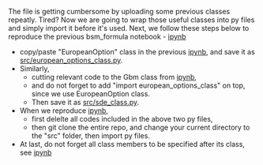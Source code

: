 The file is getting cumbersome by uploading some previous classes repeatly. 
Tired? Now we are going to wrap those useful classes into py files and simply import it before it's used.
Next, we follow these steps below to reproduce 
the previous bsm_formula notebook - [ipynb](../src/bsm_formula_v01.ipynb)

- copy/paste  "EuropeanOption" class in the previous 
  [ipynb](../src/european_options_class.ipynb), and save it as 
  [src/european_options_class.py](../src/european_options_class.py).
- Similarly, 
    - cutting relevant code to the Gbm class from [ipynb](../src/bsm_formula_v01.ipynb), 
    - and do not forget to add "import european_options_class" on top, since we use EuropeanOption class.
    - Then save it as [src/sde_class.py](../src/sde_class.py).  
- When we reproduce [ipynb](../src/bsm_formula_v01.ipynb), 
    - first delelte all codes included in the above two py files, 
    - then git clone the entire repo, and change your current directory to the "src" folder, then import py files.
- At last, do not forget all class members to be specified after its class, see [ipynb](../src/bsm_formula_v02.ipynb)
